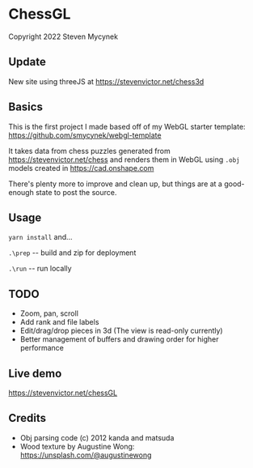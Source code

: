 # ChessGL
Copyright 2022 Steven Mycynek


## Update
New site using threeJS at https://stevenvictor.net/chess3d

## Basics
This is the first project I made based off of my WebGL starter template:
https://github.com/smycynek/webgl-template

It takes data from chess puzzles generated from
https://stevenvictor.net/chess and renders them in WebGL
using `.obj` models created in https://cad.onshape.com

There's plenty more to improve and clean up, but things are at
a good-enough state to post the source.

## Usage
`yarn install` and...

`.\prep` -- build and zip for deployment

`.\run` -- run locally

## TODO
* Zoom, pan, scroll
* Add rank and file labels
* Edit/drag/drop pieces in 3d (The view is read-only currently)
* Better management of buffers and drawing order for higher performance


## Live demo
https://stevenvictor.net/chessGL

## Credits
* Obj parsing code (c) 2012 kanda and matsuda
* Wood texture by Augustine Wong: https://unsplash.com/@augustinewong